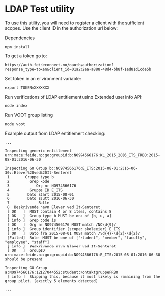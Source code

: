 # LDAP Test utility

To use this utility, you will need to register a client with the sufficient scopes. Use the client ID in the authorization url below:


Dependencies

	npm install

To get a token go to:

	https://auth.feideconnect.no/oauth/authorization?response_type=token&client_id=01a2c2ea-a888-48d4-bb8f-1ed81d1cde5b

Set token in an environment variable:

	export TOKEN=XXXXXXX


Run verifications of LDAP entitlement using Extended user info API:

	node index

Run VOOT group listing

	node voot




Example output from LDAP entitlement checking:

```
...

Inspecting generic entitlement urn:mace:feide.no:go:groupid:b:NO974566176:KL_2015_2016_ITS_FRBO:2015-08-01:2016-06-30

Inspecting GO Group b::NO974566176:E_ITS:2015-08-01:2016-06-30::Elever%20ved%20It-Senteret
 1       Gruppe type b
 2         Grep kode 
 3            Org nr NO974566176
 4         Gruppe ID E_ITS
 5        Dato start 2015-08-01
 6        Dato slutt 2016-06-30
 7             Rolle 
 8  Beskrivende navn Elever ved It-Senteret
 [ OK   ]  MUST contain 4 or 8 items, contains 8
 [ OK   ]  Group type b MUST be one of [b, u, a]
 [ info ]  Grep code is 
 [ OK   ]  Org nr NO974566176 MUST match /NO\d{9}/
 [ info ]  Group identifier (scope: skoleeier) E_ITS
 [ OK   ]  Dato fra 2015-08-01 MUST match /\d{4}-\d{2}-\d{2}/
 [Failed]  Role  MUST be one of ["student", "member", "faculty", "employee", "staff"]
 [ info ]  Beskrivende navn Elever ved It-Senteret
 [ OK   ]  GroupID urn:mace:feide.no:go:groupid:b:NO974566176:E_ITS:2015-08-01:2016-06-30 should be present

Inspecting GO Group a:NO974566176:12127044552:student:KontaktgruppeFRBO
 [ info ]  Skipping this, because it most likely is remaining from the group pilot. (exactly 5 elements detected)

...
```

